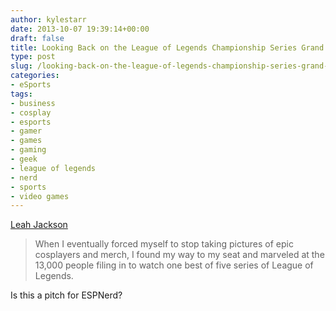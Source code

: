 ```yaml
---
author: kylestarr
date: 2013-10-07 19:39:14+00:00
draft: false
title: Looking Back on the League of Legends Championship Series Grand Finals
type: post
slug: /looking-back-on-the-league-of-legends-championship-series-grand-finals/
categories:
- eSports
tags:
- business
- cosplay
- esports
- gamer
- games
- gaming
- geek
- league of legends
- nerd
- sports
- video games
---
```


[Leah Jackson](http://www.ign.com/articles/2013/10/07/looking-back-on-the-league-of-legends-championship-series-grand-finals)

> When I eventually forced myself to stop taking pictures of epic cosplayers and merch, I found my way to my seat and marveled at the 13,000 people filing in to watch one best of five series of League of Legends.

Is this a pitch for ESPNerd?
